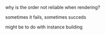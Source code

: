 why is the order not reliable when rendering?

sometimes it fails, sometimes succeds

might be to do with instance building
